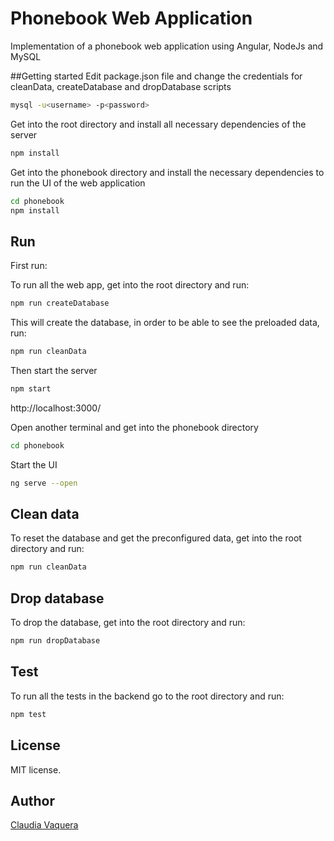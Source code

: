 # Phonebook Web Application
Implementation of a phonebook web application using Angular, NodeJs and MySQL

##Getting started
Edit package.json file and change the credentials for cleanData, createDatabase and dropDatabase scripts 

```bash
mysql -u<username> -p<password>
```
Get into the root directory and install all necessary dependencies of the server

```bash
npm install
```

Get into the phonebook directory and install the necessary dependencies to run the UI of the web application

```bash
cd phonebook
npm install
```

## Run
First run:

To run all the web app, get into the root directory and run:
```bash
npm run createDatabase
```
This will create the database, in order to be able to see the preloaded data, run:
```bash
npm run cleanData
```
Then start the server
```bash
npm start
```
<a>http://localhost:3000/</a>

Open another terminal and get into the phonebook directory
```bash
cd phonebook
```
Start the UI
```bash
ng serve --open
```

## Clean data
To reset the database and get the preconfigured data, get into the root directory and run:
```bash
npm run cleanData
```

## Drop database
To drop the database, get into the root directory and run:
```bash
npm run dropDatabase
```

## Test
To run all the tests in the backend go to the root directory and run:
```bash
npm test
```
## License

MIT license.

## Author
[Claudia Vaquera](https://github.com/clauvm)
